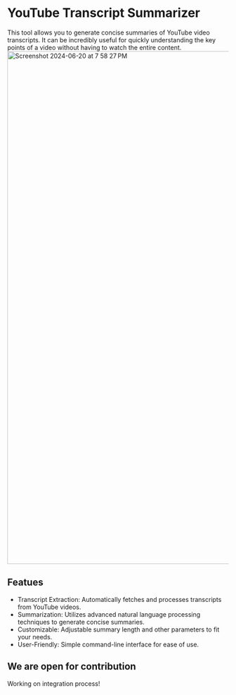 # YouTube Transcript Summarizer
This tool allows you to generate concise summaries of YouTube video transcripts. It can be incredibly useful for quickly understanding the key points of a video without having to watch the entire content.
<img width="1164" alt="Screenshot 2024-06-20 at 7 58 27 PM" src="https://github.com/Chetansm684/YTS_CodeWhiplash/assets/119873834/8b0f50a5-6eba-402d-a2b8-e4835d451769">

## Featues
- Transcript Extraction: Automatically fetches and processes transcripts from YouTube videos.
- Summarization: Utilizes advanced natural language processing techniques to generate concise summaries.
- Customizable: Adjustable summary length and other parameters to fit your needs.
- User-Friendly: Simple command-line interface for ease of use.

## We are open for contribution
Working on integration process!
